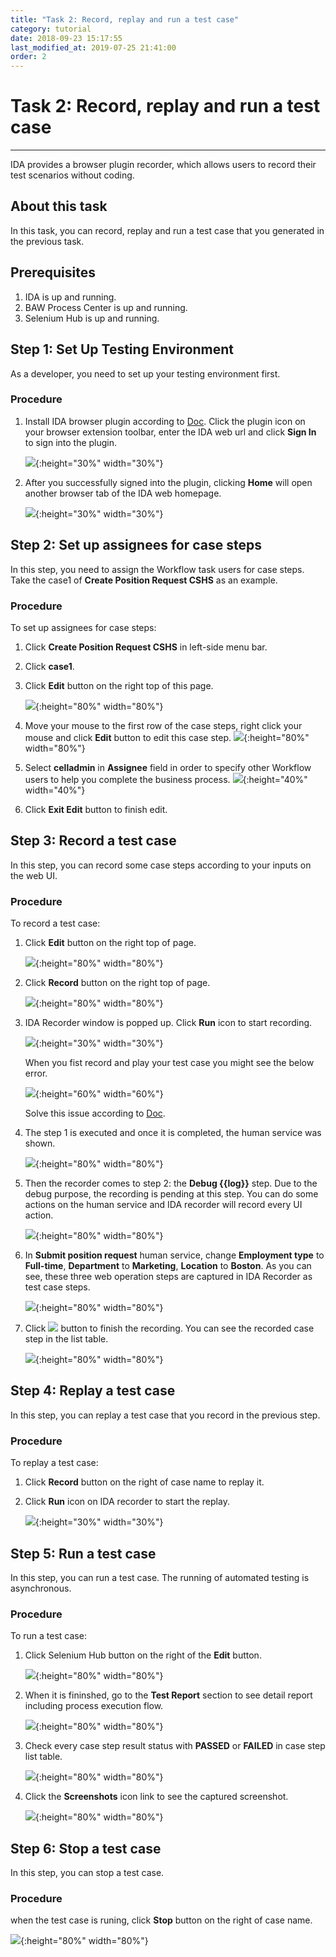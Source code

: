 ```yaml
---
title: "Task 2: Record, replay and run a test case"
category: tutorial
date: 2018-09-23 15:17:55
last_modified_at: 2019-07-25 21:41:00
order: 2
---
```


# Task 2: Record, replay and run a test case
***

IDA provides a browser plugin recorder, which allows users to record their test scenarios without coding.

## About this task

  In this task, you can record, replay and run a test case that you generated in the previous task.

## Prerequisites

1. IDA is up and running.
2. BAW Process Center is up and running.
3. Selenium Hub is up and running.

## Step 1: Set Up Testing Environment
As a developer, you need to set up your testing environment first.

### Procedure

1. Install IDA browser plugin according to [Doc](https://sdc-china.github.io/IDA-doc/installation/installation-ida-installing.html#step-3-installing-ida-browser-plug-in). Click the plugin icon on your browser extension toolbar, enter the IDA web url and click **Sign In** to sign into the plugin.

   ![][plugin_login]{:height="30%" width="30%"}

2. After you successfully signed into the plugin, clicking **Home** will open another browser tab of the IDA web homepage.

   ![][plugin_login_success]{:height="30%" width="30%"}


## Step 2: Set up assignees for case steps

  In this step, you need to assign the Workflow task users for case steps. Take the case1 of **Create Position Request CSHS** as an example.
  
### Procedure

To set up assignees for case steps:

 1. Click **Create Position Request CSHS** in left-side menu bar.
 
 2. Click **case1**.
 
 3. Click **Edit** button on the right top of this page.
 
    ![][test_case_step_table]{:height="80%" width="80%"}
 
 4. Move your mouse to the first row of the case steps, right click your mouse and click **Edit** button to edit this case step.
    ![][test_case_step_edit_button]{:height="80%" width="80%"}
 
 5. Select **celladmin** in **Assignee** field in order to specify other Workflow users to help you complete the business process.
    ![][assign_bpm_user]{:height="40%" width="40%"}
 
 6. Click **Exit Edit** button to finish edit.
 
 
## Step 3: Record a test case

  In this step, you can record some case steps according to your inputs on the web UI.
 
### Procedure 

To record a test case: 

  1. Click **Edit** button on the right top of page.
  
     ![][test_case_step_table]{:height="80%" width="80%"}
  
  2. Click **Record**  button on the right top of page.
  
     ![][test_case_step_table2]{:height="80%" width="80%"}
     
  3. IDA Recorder window is popped up. Click **Run** icon to start recording. 
     
     ![][ida_recorder]{:height="30%" width="30%"}

     When you fist record and play your test case you might see the below error.

     ![][test_record_issue]{:height="60%" width="60%"}
   
	  Solve this issue according to [Doc](https://sdc-china.github.io/IDA-doc/installation/installation-ida-installing.html#self-signed-ssl-certificates-installation).

  4. The step 1 is executed and once it is completed, the human service was shown.
     
     ![][test_record_page]{:height="80%" width="80%"}
  
  5. Then the recorder comes to step 2: the **Debug \{\{log\}\}** step. Due to the debug purpose, the recording is pending at this step. You can do some actions on the human service and IDA recorder will record every UI action.
   
     ![][test_case_record_plugin]{:height="80%" width="80%"}
  
  6. In **Submit position request** human service, change **Employment type** to **Full-time**, **Department** to **Marketing**, **Location** to **Boston**. As you can see, these three web operation steps are captured in IDA Recorder as test case steps.
  
      ![][test_case_record_plugin2]{:height="80%" width="80%"}
  
  7. Click ![][test_record_stop] button to finish the recording. You can see the recorded case step in the list table.
  
     ![][test_record_steps]{:height="80%" width="80%"}
  
## Step 4: Replay a test case

  In this step, you can replay a test case that you record in the previous step.
 
### Procedure 

  To replay a test case:

  1. Click **Record** button on the right of case name to replay it.
  
  2. Click **Run** icon on IDA recorder to start the replay.

     ![][tutorial_click_run_button]{:height="30%" width="30%"}
    
## Step 5: Run a test case

   In this step, you can run a test case. The running of automated testing is asynchronous.
   
### Procedure

To run a test case:

 1. Click Selenium Hub button on the right of the **Edit** button.

    ![][click_run_case_button]{:height="80%" width="80%"}
  
 2. When it is fininshed, go to the **Test Report** section to see detail report including process execution flow.  

    ![][tutorial_go_to_test_report]{:height="80%" width="80%"}

 3. Check every case step result status with **PASSED** or **FAILED** in case step list table. 

    ![][tutorial_running_result]{:height="80%" width="80%"}
 
 4. Click the **Screenshots** icon link to see the captured screenshot.
  
    ![][tutorial_case_screenshot]{:height="80%" width="80%"}

## Step 6: Stop a test case

   In this step, you can stop a test case.   
   
### Procedure

when the test case is runing, click **Stop** button on the right of case name.

![][tutorial_case_stop_button]{:height="80%" width="80%"}

  
<!-- **[<Previous][2] [\| Next>][3]** -->
[plugin_login]: ../images/test/plugin_login.png
[plugin_login_success]: ../images/test/plugin_login_success.png
[test_case_step_edit_button]: ../images/test/test_case_step_edit_button.PNG
[test_case_step_table]: ../images/test/test_case_step_table.PNG
[assign_bpm_user]: ../images/test/assign_bpm_user.PNG
[test_case_step_table2]: ../images/test/test_case_step_table2.PNG
[ida_recorder]: ../images/test/ida_recorder.PNG
[tutorial_case_run_button]: ../images/tutorial/tutorial_case_run_button.PNG
[tutorial_case_stop_button]: ../images/tutorial/tutorial_case_stop.PNG
[tutorial_click_run_button]: ../images/tutorial/tutorial_click_run_button.PNG
[tutorial_running_result]: ../images/tutorial/tutorial_running_result.PNG
[tutorial_case_screenshot]: ../images/tutorial/tutorial_case_screenshot.PNG
[1]: ../test/test-record-and-replay-a-test-case.html
[2]: tutorial-create-a-test-project-and-generate-test-cases.html
[3]: tutorial-set-up-checkstyle.html
[test_case_step_table]: ../images/test/test_case_step_table.PNG
[test_case_record_resume]: ../images/test/test_case_record_resume.PNG
[test_case_record_plugin]: ../images/test/test_case_record_plugin.PNG
[test_case_record_plugin2]: ../images/test/test_case_record_plugin2.PNG
[test_record_stop]: ../images/test/test_record_stop.PNG
[test_record_steps]: ../images/test/test_record_steps.PNG
[test_case_record_button]: ../images/test/test_case_record_button.PNG
[test_record_page]: ../images/test/test_record_page.PNG
[test_record_issue]: ../images/tutorial/tuorial_recordissue.png
[click_run_case_button]: ../images/test/click_run_case_button.png
[tutorial_go_to_test_report]: ../images/tutorial/tutorial_go_to_test_report.PNG

